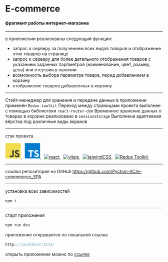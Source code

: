 # E-commerce
#### фрагмент работы интернет-магазина
---
в приложении реализованы следующий функции:
- запрос к серверу за получением всех видов товаров и отображение этих товаров на странице
- запрос к серверу для более детального отображения товаров с указанием заданных парпметров (наименование, цвет, размер, цена) или отсутвия в наличии
- возможность выбора параметра товара, перед добавлением в корзину
- отображение товаров добавленных в корзину

---
Стэйт-менеджер для хранения и передаче данных в приложении применён ```Redux-toolkit```
Переход между страницами проекта выполнен с помощью библиотеки ```react-router-dom```
Временное хранение данных о товарах в корзине реализовано в ```sessionStorage```
Выполнена адаптивная вёрстка под различные виды экранов

---

стэк проекта
<p align="left">
<a href="https://developer.mozilla.org/en-US/docs/Web/JavaScript"> <img src="https://raw.githubusercontent.com/devicons/devicon/master/icons/javascript/javascript-original.svg" alt="javascript" width="50" height="50" title='JavaScript'/> </a> &nbsp;
<a href="https://www.typescriptlang.org/"> <img src="https://raw.githubusercontent.com/devicons/devicon/master/icons/typescript/typescript-original.svg" alt="typescript" width="50" height="50" title='TypeScript'/> </a> &nbsp;
<a href="https://reactjs.org/"> <img src="https://reactnative.dev/img/header_logo.svg" alt="react" width="50" height="50" title='React'/> </a> &nbsp;
<a href="https://vitejs.dev"> <img src="https://vitejs.dev/logo.svg" alt="vitejs" width="50" height="50" title='Vite'/> </a> &nbsp;
<a href="https://tailwindcss.com/"> <img src="https://avatars.githubusercontent.com/u/67109815?s=200&v=4" alt="taiwindCSS" width="50" height="50" title='Tailwind CSS'/> </a> &nbsp;
<a href="https://redux-toolkit.js.org/"> <img src="https://redux-toolkit.js.org/img/redux.svg" alt="Redux Toolkit" width="50" height="50" title='Redux Toolkit'/> </a> &nbsp;

</p>

---
ссылка репозитория на GitHub
https://github.com/Pyctam-AC/e-commmerce_SPA

---
установка всех зависимостей
```js
npm i
```

---

старт приложения
```js
npm run dev
```

приложение открывается по локальной ссылка
```js
http://localhost:5173/
```

 открыть приложение можно по [ссылке](http://Pyctam-AC.github.io/e-commmerce_SPA)

